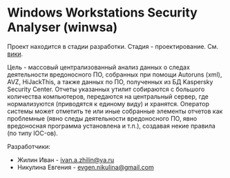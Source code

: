 Windows Workstations Security Analyser (winwsa)
======

Проект находится в стадии разработки. Стадия - проектирование. См. [вики](https://github.com/zhylik/winwsa/wiki).

Цель - массовый централизованный анализ данных о следах деятельности вредоносного ПО, собранных при помощи Autoruns (xml), AVZ, HiJackThis, а также данных по ПО, полученных из БД Kaspersky Security Center. Отчеты указанных утилит собираются с большого количества компьютеров, передаются на центральный сервер, где нормализуются (приводятся к единому виду) и хранятся. Оператор системы может отметить те или иные собранные элементы отчетов как проблемные (явно следы деятельности вредоносного ПО, явно вредоносная программа установлена и т.п.), создавая некие правила (по типу IOC-ов).

Разработчики:
* Жилин Иван - <ivan.a.zhilin@ya.ru>
* Никулина Евгения - <evgen.nikulina@gmail.com>
